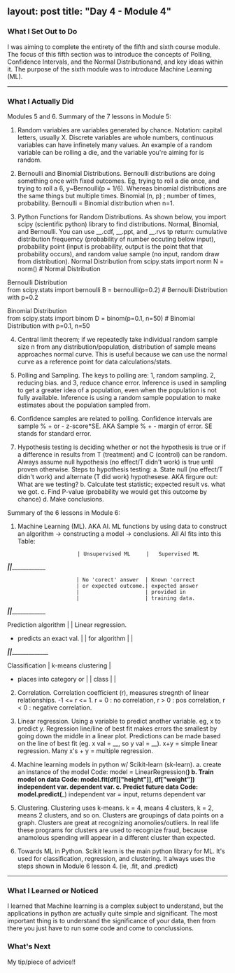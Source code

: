 layout: post
title: "Day 4 - Module 4"
---

### What I Set Out to Do
I was aiming to complete the entirety of the fifth and sixth course module. The focus of this fifth section was to introduce the concepts of Polling, Confidence Intervals, and the Normal Distributionand, and key ideas within it. The purpose of the sixth module was to introduce Machine Learning (ML).

---

### What I Actually Did

Modules 5 and 6.
Summary of the 7 lessons in Module 5:

1. Random variables are variables generated by chance. Notation: capital letters, usually X. Discrete variables are whole numbers, continuous variables can have infinetely many values. An example of a random variable can be rolling a die, and the variable you're aiming for is random. 

2. Bernoulli and Binomial Distributions. Bernoulli distributions are doing something once with fixed outcomes. Eg, trying to roll a die once, and trying to roll a 6, y~Bernoulli(p = 1/6). Whereas binomial distributions are the same things but multiple times. Binomial (n, p) ; number of times, probability. Bernoulli = Binomial distribution when n=1.  

3. Python Functions for Random Distributions. As shown below, you import scipy (scientific python) library to find distributions. Normal, Binomial, and Bernoulli. You can use __.cdf, __.ppt, and __.rvs tp return: cumulative distribution frequemcy (probability of number occuting below input), probability point (input is probability, output is the point that that probability occurs), and random value sample (no input, random draw from distribution).
Normal Distribution	from scipy.stats import norm
N = norm()   # Normal Distribution

Bernoulli Distribution	
from scipy.stats import bernoulli
B = bernoulli(p=0.2)   # Bernoulli Distribution with p=0.2

Binomial Distribution	
from scipy.stats import binom
D = binom(p=0.1, n=50)   # Binomial Distribution with p=0.1, n=50

4. Central limit theorem; if we repeatedly take individual random sample size n from any distribution/population, distribution of sample means approaches normal curve. This is useful because we can use the normal curve as a reference point for data calculations/stats.

5. Polling and Sampling. The keys to polling are: 1, random sampling. 2, reducing bias. and 3, reduce chance error. Inference is used in sampling to get a greater idea of a population, even when the population is not fully available. Inference is using a random sample population to make estimates about the population sampled from.

6. Confidence samples are related to polling. Confidence intervals are sample % + or - z-score*SE. AKA Sample % + - margin of error. SE stands for standard error.

7. Hypothesis testing is deciding whether or not the hypothesis is true or if a difference in results from T (treatment) and C (control) can be random. Always assume null hypothesis (no effect/T didn't work) is true until proven otherwise.
Steps to hypothesis testing:
  a. State null (no effect/T didn't work) and alternate (T did work) hypothesese. AKA firgure out: What are we testing?
  b. Calculate test statistic; expected result vs. what we got.
  c. Find P-value (probability we would get this outcome by chance)
  d. Make conclusions.

Summary of the 6 lessons in Module 6:

1. Machine Learning (ML). AKA AI. ML functions by using data to construct an algorithm -> constructing a model -> conclusions.
All AI fits into this Table:

                          | Unsupervised ML     |   Supervised ML

__________________________|_____________________|_________________

                          | No 'corect' answer  | Known 'correct
                          | or expected outcome.| expected answer
                          |                     | provided in 
                          |                     | training data.

__________________________|_____________________|_________________

Prediction algorithm      |                     | Linear regression.
 - predicts an exact val. |                     |
    for algorithm         |                     |

__________________________|_____________________|__________________

Classification            | k-means clustering  |
- places into category or |                     |
    class                 |                     |

2. Correlation. Correlation coefficient (r), measures stregnth of linear relationships. -1 <= r <= 1. r = 0 : no correlation, r > 0 : pos correlation, r < 0 : negative correlation. 

3. Linear regression. Using a variable to predict another variable. eg, x to predict y. Regression line/line of best fit makes errors the smallest by going down the middle in a linear plot. Predictions can be made based on the line of best fit (eg. x val = __, so y val = __). x+y = simple linear regression. Many x's + y = multiple regression.

4. Machine learning models in python w/ Scikit-learn (sk-learn). 
  a. create an instance of the model
    Code: model = LinearRegression(__)
  b. Train model on data
    Code: model.fit(df[["height"]], df["weight"])
                    independent var.   dependent var.
  c. Predict future data
    Code: model.predict(___)
                        independent var = input, returns dependent var

5. Clustering. Clustering uses k-means. k = 4, means 4 clusters, k = 2, means 2 clusters, and so on. Clusters are groupings of data points on a graph. Clusters are great at recognizing anomolies/outliers. In real life these programs for clusters are used to recognize fraud, because anamolous spending will appear in a different cluster than expected.

6. Towards ML in Python. Scikit learn is the main python library for ML. It's used for classification, regression, and clustering. It always uses the steps shown in Module 6 lesson 4. (ie, .fit, and .predict)

---

### What I Learned or Noticed
I learned that Machine learning is a complex subject to understand, but the applications in python are actually quite simple and significant. The most important thing is to understand the significance of your data, then from there you just have to run some code and come to conclussions.
### What's Next

My tip/piece of advice!!
